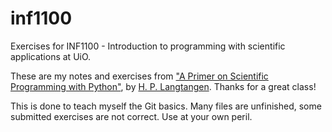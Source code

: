 inf1100
=======

Exercises for INF1100 - Introduction to programming with scientific applications at UiO.

These are my notes and exercises from ["A Primer on Scientific Programming with Python"](http://www.springer.com/mathematics/computational+science+%26+engineering/book/978-3-642-30292-3), by [H. P. Langtangen](https://github.com/hplgit). Thanks for a great class!

This is done to teach myself the Git basics. Many files are unfinished, some submitted exercises are not correct. Use at your own peril.
